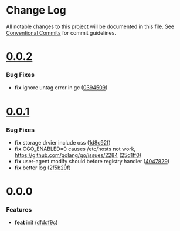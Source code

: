 # Change Log

All notable changes to this project will be documented in this file.
See [Conventional Commits](https://conventionalcommits.org) for commit guidelines.



# [0.0.2](https://github.com/octohelm/registry-proxy-cache/compare/v0.0.1...v0.0.2)

### Bug Fixes

* **fix** ignore untag error in gc ([0394509](https://github.com/octohelm/registry-proxy-cache/commit/0394509af5ead8ade7ce0110e036946c54b31a4e))



# [0.0.1](https://github.com/octohelm/registry-proxy-cache/compare/v0.0.0...v0.0.1)

### Bug Fixes

* **fix** storage drvier include oss ([1d8c92f](https://github.com/octohelm/registry-proxy-cache/commit/1d8c92ff4f581a2519d3a0bc99be0c4b86e860dc))
* **fix** CGO_ENABLED=0 causes /etc/hosts not work, https://github.com/golang/go/issues/2284 ([25d1ff0](https://github.com/octohelm/registry-proxy-cache/commit/25d1ff0fd9367f9312825f3cb0d24d4762ff4442))
* **fix** user-agent modify should before registry handler ([4047829](https://github.com/octohelm/registry-proxy-cache/commit/4047829ff71e4d1dfe389132dea300b1c05d914c))
* **fix** better log ([2f5b29f](https://github.com/octohelm/registry-proxy-cache/commit/2f5b29f3880823db47734810a69d75601f0b6e1f))



# 0.0.0

### Features

* **feat** init ([dfddf9c](https://github.com/octohelm/registry-proxy-cache/commit/dfddf9cd2f842c6c84f66ec3f50f380c6d8a59da))
